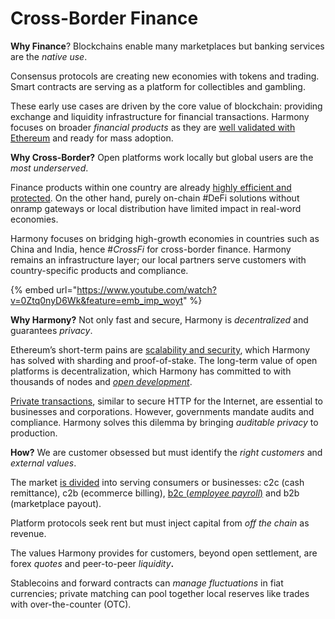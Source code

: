 # Cross-Border Finance

**Why Finance**? Blockchains enable many marketplaces but banking services are the _native use_.

Consensus protocols are creating new economies with tokens and trading. Smart contracts are serving as a platform for collectibles and gambling.

These early use cases are driven by the core value of blockchain: providing exchange and liquidity infrastructure for financial transactions. Harmony focuses on broader _financial products_ as they are [well validated with Ethereum](https://harmony.one/defi-data) and ready for mass adoption.

**Why Cross-Border?** Open platforms work locally but global users are the _most underserved_.

Finance products within one country are already [highly efficient and protected](https://www.saveonsend.com/blog/money-transfer-china/). On the other hand, purely on-chain #DeFi solutions without onramp gateways or local distribution have limited impact in real-word economies.

Harmony focuses on bridging high-growth economies in countries such as China and India, hence #_CrossFi_ for cross-border finance. Harmony remains an infrastructure layer; our local partners serve customers with country-specific products and compliance.

{% embed url="https://www.youtube.com/watch?v=0Ztq0nyD6Wk&feature=emb_imp_woyt" %}

**Why Harmony?** Not only fast and secure, Harmony is _decentralized_ and guarantees _privacy_.

Ethereum’s short-term pains are [scalability and security](https://harmony.one/keynote), which Harmony has solved with sharding and proof-of-stake. The long-term value of open platforms is decentralization, which Harmony has committed to with thousands of nodes and [_open development_](https://medium.com/polkadot-network/polkadot-2019-year-in-review-8c852ef42668).

[Private transactions](https://blog.coinbase.com/what-will-happen-to-cryptocurrency-in-the-2020s-d93746744a8f), similar to secure HTTP for the Internet, are essential to businesses and corporations. However, governments mandate audits and compliance. Harmony solves this dilemma by bringing _auditable privacy_ to production.

**How?** We are customer obsessed but must identify the _right customers_ and _external values_.

The market [is divided](https://medium.com/proofofcapital/remittance-market-primer-and-landscape-3213c2c81771) into serving consumers or businesses: c2c (cash remittance), c2b (ecommerce billing), [b2c (_employee payroll_)](http://blog.eladgil.com/2020/01/products-i-wish-existed-2020-edition.html) and b2b (marketplace payout).

Platform protocols seek rent but must inject capital from _off the chain_ as revenue.

The values Harmony provides for customers, beyond open settlement, are forex _quotes_ and peer-to-peer _liquidity_**.**

Stablecoins and forward contracts can _manage fluctuations_ in fiat currencies; private matching can pool together local reserves like trades with over-the-counter (OTC).
